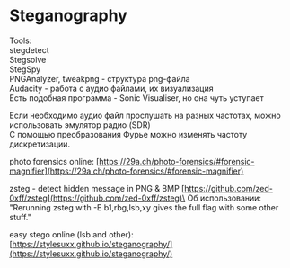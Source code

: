 # Steganography



Tools:\
&#x20;stegdetect\
&#x20;Stegsolve\
&#x20;StegSpy\
PNGAnalyzer, tweakpng - структура png-файла\
Audacity - работа с аудио файлами, их визуализация\
Есть подобная программа - Sonic Visualiser, но она чуть уступает

Если необходимо аудио файл прослушать на разных частотах, можно использовать эмулятор радио (SDR)\
С помощью преобразования Фурье можно изменять частоту дискретизации.

photo forensics online: [https://29a.ch/photo-forensics/#forensic-magnifier](https://29a.ch/photo-forensics/#forensic-magnifier)

zsteg - detect hidden message in PNG & BMP [https://github.com/zed-0xff/zsteg](https://github.com/zed-0xff/zsteg)\
Об использовании: "Rerunning zsteg with -E b1,rbg,lsb,xy gives the full flag with some other stuff."

easy stego online (lsb and other): [https://stylesuxx.github.io/steganography/](https://stylesuxx.github.io/steganography/)

